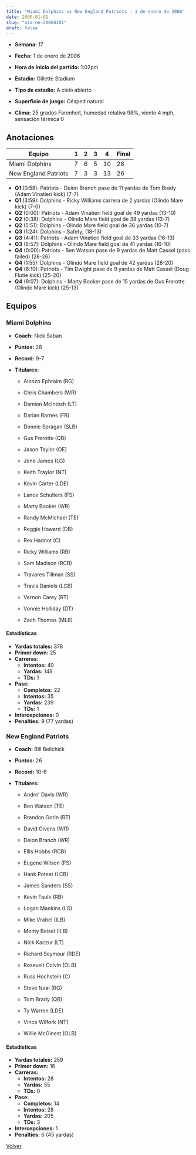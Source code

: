 ```yaml
---
title: "Miami Dolphins vs New England Patriots - 1 de enero de 2006"
date: 2006-01-01
slug: "mia-ne-20060101"
draft: false
---
```


* **Semana:** 17
* **Fecha:** 1 de enero de 2006

* **Hora de Inicio del partido:** 1:02pm
* **Estadio:** Gillette Stadium
* **Tipo de estadio:** A cielo abierto
* **Superficie de juego:** Césped natural
* **Clima:** 25 grados Farenheit, humedad relativa 98%, viento 4 mph, sensación térmica 0





## Anotaciones
| Equipo | 1 | 2 | 3 | 4 | Final |
|--------|---|---|---|---|-------|
| Miami Dolphins  | 7 | 6 | 5 | 10  | 28 |
| New England Patriots  | 7 | 3 | 3 | 13  | 26 |
* **Q1** (0:58): Patriots - Deion Branch pase de 11 yardas de Tom Brady (Adam Vinatieri kick) (7-7)
* **Q1** (3:59): Dolphins - Ricky Williams carrera de 2 yardas (Olindo Mare kick) (7-0)
* **Q2** (0:00): Patriots - Adam Vinatieri field goal de 49 yardas (13-10)
* **Q2** (0:38): Dolphins - Olindo Mare field goal de 38 yardas (13-7)
* **Q2** (5:51): Dolphins - Olindo Mare field goal de 36 yardas (10-7)
* **Q3** (1:24): Dolphins - Safety, (18-13)
* **Q3** (4:41): Patriots - Adam Vinatieri field goal de 33 yardas (16-13)
* **Q3** (8:57): Dolphins - Olindo Mare field goal de 41 yardas (16-10)
* **Q4** (0:00): Patriots - Ben Watson pase de 9 yardas de Matt Cassel (pass failed) (28-26)
* **Q4** (1:55): Dolphins - Olindo Mare field goal de 42 yardas (28-20)
* **Q4** (6:10): Patriots - Tim Dwight pase de 9 yardas de Matt Cassel (Doug Flutie kick) (25-20)
* **Q4** (9:07): Dolphins - Marty Booker pase de 15 yardas de Gus Frerotte (Olindo Mare kick) (25-13)


## Equipos


### Miami Dolphins
* **Coach:** Nick Saban
* **Puntos:** 28
* **Record:** 9-7
* **Titulares:** 

  * Alonzo Ephraim (RG) 

  * Chris Chambers (WR) 

  * Damion McIntosh (LT) 

  * Darian Barnes (FB) 

  * Donnie Spragan (SLB) 

  * Gus Frerotte (QB) 

  * Jason Taylor (OE) 

  * Jeno James (LG) 

  * Keith Traylor (NT) 

  * Kevin Carter (LDE) 

  * Lance Schulters (FS) 

  * Marty Booker (WR) 

  * Randy McMichael (TE) 

  * Reggie Howard (DB) 

  * Rex Hadnot (C) 

  * Ricky Williams (RB) 

  * Sam Madison (RCB) 

  * Travares Tillman (SS) 

  * Travis Daniels (LCB) 

  * Vernon Carey (RT) 

  * Vonnie Holliday (DT) 

  * Zach Thomas (MLB) 

#### Estadísticas
* **Yardas totales:** 378
* **Primer down:** 25
* **Carreras:**
  * **Intentos:** 40
  * **Yardas:** 148
  * **TDs:** 1
* **Pase:**
  * **Completos:** 22
  * **Intentos:** 35
  * **Yardas:** 239
  * **TDs:** 1
* **Intercepciones:** 0
* **Penalties:** 9 (77 yardas)

### New England Patriots
* **Coach:** Bill Belichick
* **Puntos:** 26
* **Record:** 10-6
* **Titulares:** 

  * Andre' Davis (WR) 

  * Ben Watson (TE) 

  * Brandon Gorin (RT) 

  * David Givens (WR) 

  * Deion Branch (WR) 

  * Ellis Hobbs (RCB) 

  * Eugene Wilson (FS) 

  * Hank Poteat (LCB) 

  * James Sanders (SS) 

  * Kevin Faulk (RB) 

  * Logan Mankins (LG) 

  * Mike Vrabel (ILB) 

  * Monty Beisel (ILB) 

  * Nick Kaczur (LT) 

  * Richard Seymour (RDE) 

  * Rosevelt Colvin (OLB) 

  * Russ Hochstein (C) 

  * Steve Neal (RG) 

  * Tom Brady (QB) 

  * Ty Warren (LDE) 

  * Vince Wilfork (NT) 

  * Willie McGinest (OLB) 

#### Estadísticas
* **Yardas totales:** 259
* **Primer down:** 16
* **Carreras:**
  * **Intentos:** 28
  * **Yardas:** 55
  * **TDs:** 0
* **Pase:**
  * **Completos:** 14
  * **Intentos:** 28
  * **Yardas:** 205
  * **TDs:** 3
* **Intercepciones:** 1
* **Penalties:** 6 (45 yardas)


[Volver](/historia/2005)
